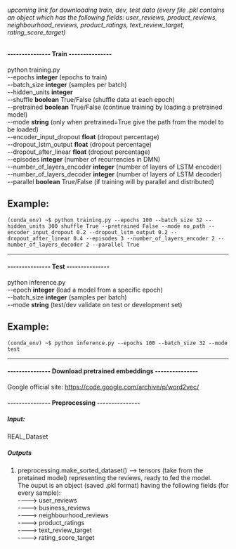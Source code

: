 ###### *upcoming link for downloading train, dev, test data (every file .pkl contains an object which has the following fields: user_reviews, product_reviews, neighbourhood_reviews, product_ratings, text_review_target, rating_score_target)*

#### --------------- Train ---------------
python training.py   
--epochs **integer** (epochs to train)  
--batch_size **integer** (samples per batch)  
--hidden_units **integer**  
--shuffle **boolean** True/False (shuffle data at each epoch)  
--pretrained **boolean** True/False (continue training by loading a pretrained model)  
--mode **string** (only when pretrained=True give the path from the model to be loaded)  
--encoder_input_dropout **float** (dropout percentage)  
--dropout_lstm_output **float** (dropout percentage)  
--dropout_after_linear **float** (dropout percentage)  
--episodes **integer** (number of recurrencies in DMN)  
--number_of_layers_encoder **integer** (number of layers of LSTM encoder)  
--number_of_layers_decoder **integer** (number of layers of LSTM decoder)  
--parallel **boolean** True/False (if training will by parallel and distributed)  

Example:
---
```console
(conda_env) ~$ python training.py --epochs 100 --batch_size 32 --hidden_units 300 shuffle True --pretrained False --mode no_path --encoder_input_dropout 0.2 --dropout_lstm_output 0.2 --dropout_after_linear 0.4 --episodes 3 --number_of_layers_encoder 2 --number_of_layers_decoder 2 --parallel True
```
---



#### --------------- Test ---------------
python inference.py  
--epoch **integer** (load a model from a specific epoch)  
--batch_size **integer** (samples per batch)  
--mode **string** (test/dev validate on test or development set)

Example:
---
```console
(conda_env) ~$ python inference.py --epochs 100 --batch_size 32 --mode test
```
---


#### --------------- Download pretrained embeddings ---------------
Google official site: https://code.google.com/archive/p/word2vec/

#### --------------- Preprocessing ---------------
##### Input:
REAL_Dataset
##### Outputs
1. preprocessing.make_sorted_dataset() --> tensors (take from the pretained model) representing the reviews, ready to fed the model.  
The ouput is an object (saved .pkl format) having the following fields (for every sample):  
----> user_reviews  
----> business_reviews  
----> neighbourhood_reviews    
----> product_ratings  
----> text_review_target  
----> rating_score_target  
